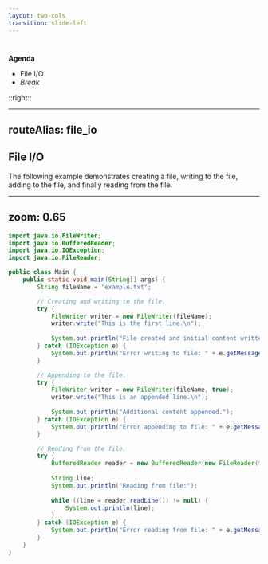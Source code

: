```yaml
---
layout: two-cols
transition: slide-left
---
```


# <DateTitle offset=8 />

<StartupBadge />

**Agenda**

- File I/O
- *Break*

::right::

<Toc minDepth=2 maxDepth=3 mode="onlyCurrentTree" />

---
routeAlias: file_io
---

## File I/O

The following example demonstrates creating a file, writing to the file, adding to the file, and finally reading from the file.  
<carbon-arrow-right />

---
zoom: 0.65
---

```java
import java.io.FileWriter;
import java.io.BufferedReader;
import java.io.IOException;
import java.io.FileReader;

public class Main {
    public static void main(String[] args) {
        String fileName = "example.txt";

        // Creating and writing to the file.
        try {
            FileWriter writer = new FileWriter(fileName);
            writer.write("This is the first line.\n");
            
            System.out.println("File created and initial content written.");
        } catch (IOException e) {
            System.out.println("Error writing to file: " + e.getMessage());
        }

        // Appending to the file.
        try {
            FileWriter writer = new FileWriter(fileName, true);
            writer.write("This is an appended line.\n");
            
            System.out.println("Additional content appended.");
        } catch (IOException e) {
            System.out.println("Error appending to file: " + e.getMessage());
        }

        // Reading from the file.
        try {
            BufferedReader reader = new BufferedReader(new FileReader(fileName));
            
            String line;
            System.out.println("Reading from file:");
            
            while ((line = reader.readLine()) != null) {
                System.out.println(line);
            }
        } catch (IOException e) {
            System.out.println("Error reading from file: " + e.getMessage());
        }
    }
}
```

<!-- Copy and run in external environment. -->
